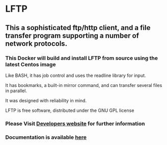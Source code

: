 # LFTP 
## This a sophisticated ftp/http client, and a file transfer program supporting a number of network protocols. 


### This Docker will build and install LFTP from source using the latest Centos image


Like BASH, it has job control and uses the readline library for input. 

It has bookmarks, a built-in mirror command, and can transfer several files in parallel. 

It was designed with reliability in mind. 

LFTP is free software, distributed under the GNU GPL license
    
### Please Visit [Developers website](https://lftp.yar.ru ) for further information

### Documentation is available [here](https://lftp.yar.ru/lftp-man.html)